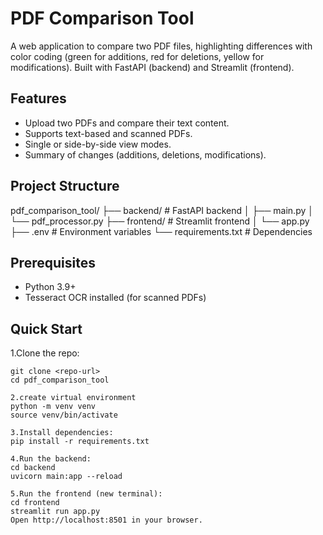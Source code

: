 # PDF Comparison Tool

A web application to compare two PDF files, highlighting differences with color coding (green for additions, red for deletions, yellow for modifications). Built with FastAPI (backend) and Streamlit (frontend).

## Features

- Upload two PDFs and compare their text content.
- Supports text-based and scanned PDFs.
- Single or side-by-side view modes.
- Summary of changes (additions, deletions, modifications).

## Project Structure

pdf_comparison_tool/
├── backend/ # FastAPI backend
│ ├── main.py
│ └── pdf_processor.py
├── frontend/ # Streamlit frontend
│ └── app.py
├── .env # Environment variables
└── requirements.txt # Dependencies

## Prerequisites

- Python 3.9+
- Tesseract OCR installed (for scanned PDFs)

## Quick Start

1.Clone the repo:

```
git clone <repo-url>
cd pdf_comparison_tool

2.create virtual environment
python -m venv venv
source venv/bin/activate

3.Install dependencies:
pip install -r requirements.txt

4.Run the backend:
cd backend
uvicorn main:app --reload

5.Run the frontend (new terminal):
cd frontend
streamlit run app.py
Open http://localhost:8501 in your browser.
```
